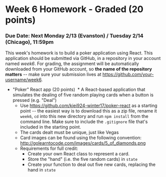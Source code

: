 # Week 6 Homework - Graded (20 points)

### Due Date: Next Monday 2/13 (Evanston) / Tuesday 2/14 (Chicago), 11:59pm

This week's homework is to build a poker application using React. This application should be submitted via GitHub, in a repository in your account named *week6*. For grading, the assignment will be automatically downloaded from your GitHub account, so **the name of the repository matters** -- make sure your submission lives at https://github.com/your-username/week6.

* "Poker" React app (20 points)
  * A React-based application that simulates the dealing of five random playing cards when a button is pressed (e.g. "Deal")
  * Use https://github.com/kiei924-winter17/poker-react as a starting point -- the easiest way is to download this as a zip file, rename it `week6`, `cd` into this new directory and run `npm install` from the command line. Make sure to include the `.gitignore` file that's included in the starting point.
  * The cards dealt must be unique, just like Vegas
  * Card images can be found using the following convention: http://golearntocode.com/images/cards/5_of_diamonds.png
  * Requirements for full credit:
    * Create your own React class to represent a card.
    * Store the "hand" (i.e. the five random cards) in `state`
    * Create your function to deal out five new cards, replacing the hand in `state`
